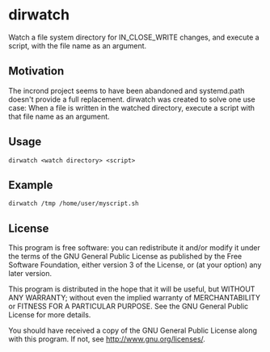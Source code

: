 # dirwatch

Watch a file system directory for IN_CLOSE_WRITE changes, and execute a script, with the file name as an argument.

## Motivation

The incrond project seems to have been abandoned and systemd.path doesn't provide a full replacement.
dirwatch was created to solve one use case: When a file is written in the watched directory, execute a script with that file name as an argument.

## Usage

    dirwatch <watch directory> <script>

## Example

    dirwatch /tmp /home/user/myscript.sh

## License

This program is free software: you can redistribute it and/or modify
it under the terms of the GNU General Public License as published by
the Free Software Foundation, either version 3 of the License, or
(at your option) any later version.

This program is distributed in the hope that it will be useful,
but WITHOUT ANY WARRANTY; without even the implied warranty of
MERCHANTABILITY or FITNESS FOR A PARTICULAR PURPOSE.  See the
GNU General Public License for more details.

You should have received a copy of the GNU General Public License
along with this program.  If not, see <http://www.gnu.org/licenses/>.
